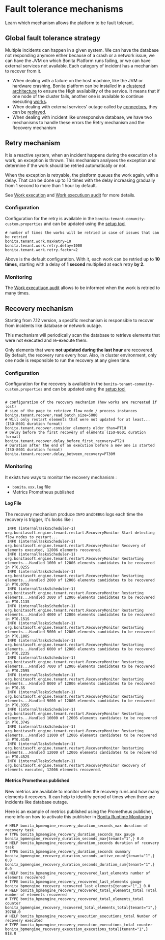 # Fault tolerance mechanisms

Learn which mechanism allows the platform to be fault tolerant. 

## Global fault tolerance strategy

Multiple incidents can happen in a given system. We can have the database not responding anymore either because of a crash or 
a network issue, we can have the JVM on which Bonita Platform runs failing, or we can have external services not available. Each category of incident has a mechanism to recover from it.

* When dealing with a failure on the host machine, like the JVM or hardware crashing, Bonita platform can be installed in a
[clustered architecture](overview-of-bonita-bpm-in-a-cluster.md) to ensure the High availability of the service. 
It means that if one node of the cluster fails, another one is available to continue executing [works](work-execution.md).
* When dealing with external services' outage called by [connectors](connectors-overview.md), they can be [replayed](tasks.md). 
* When dealing with incident like unresponsive database, we have two mechanisms to handle these errors the Retry mechanism and 
the Recovery mechanism 

## Retry mechanism

It is a reactive system, when an incident happens during the execution of a work, an exception is thrown. This mechanism
analyses the exception and determine if the work should be retried automatically or not.

When the exception is retryable, the platform queues the work again, with a delay. That can be done up to 10 times
with the delay increasing gradually from 1 second to more than 1 hour by default.
 
See [Work execution](work-execution.md) and [Work executiuon audit](work-execution-audit.md) for more details.
 

### Configuration

Configuration for the retry is available in the `bonita-tenant-comunity-custom.properties` and can be updated using the
[setup tool](BonitaBPM_platform_setup.md)

```properties
# number of times the works will be retried in case of issues that can be retried
bonita.tenant.work.maxRetry=10
bonita.tenant.work.retry.delay=1000
bonita.tenant.work.retry.factor=2
```

Above is the default configuration. With it, each work can be retried up to **10 times**, starting with a delay of **1 second** 
multiplied at each retry **by 2**.

### Monitoring

The [Work executiuon audit](work-execution-audit.md) allows to be informed when the work is retried to many times.

## Recovery mechanism

Starting from 7.12 version, a specific mechanism is responsible to recover from incidents like database or network outage.

This mechanism will periodically scan the database to retrieve elements that were not executed and re-execute them.

Only elements that were **not updated during the last hour** are recovered. By default, the recovery runs every hour.
Also, in cluster environment, only one node is responsible to run the recovery at any given time.

### Configuration


Configuration for the recovery is available in the `bonita-tenant-comunity-custom.properties` and can be updated using the
[setup tool](BonitaBPM_platform_setup.md)

```properties

# configuration of the recovery mechanism (how works are recreated if lost)
# size of the page to retrieve flow node / process instances
bonita.tenant.recover.read_batch_size=5000
# Will only restart elements that were not updated for at least... (ISO-8601 duration format)
bonita.tenant.recover.consider_elements_older_than=PT1H
# Delay before the first recovery of elements (ISO-8601 duration format)
bonita.tenant.recover.delay_before_first_recovery=PT2H
# Duration after the end of an execution before a new one is started  (ISO-8601 duration format)
bonita.tenant.recover.delay_between_recovery=PT30M
```

### Monitoring

It exists two ways to monitor the recovery mechanism : 
  * `bonita.xxx.log` file
  * Metrics Prometheus published   

#### Log File 

The recovery mechanism produce `INFO` and`DEBUG` logs each time the recovery is trigger, it's looks like :

 
```
 INFO (internalTasksScheduler-1) org.bonitasoft.engine.tenant.restart.RecoveryMonitor Start detecting flow nodes to restart...
 INFO (internalTasksScheduler-1) org.bonitasoft.engine.tenant.restart.RecoveryMonitor Recovery of elements executed, 12006 elements recovered.
 INFO (internalTasksScheduler-1) org.bonitasoft.engine.tenant.restart.RecoveryMonitor Restarting elements...Handled 1000 of 12006 elements candidates to be recovered in PT0.025S
 INFO (internalTasksScheduler-1) org.bonitasoft.engine.tenant.restart.RecoveryMonitor Restarting elements...Handled 2000 of 12006 elements candidates to be recovered in PT0.075S
 INFO (internalTasksScheduler-1) org.bonitasoft.engine.tenant.restart.RecoveryMonitor Restarting elements...Handled 3000 of 12006 elements candidates to be recovered in PT0.113S
 INFO (internalTasksScheduler-1) org.bonitasoft.engine.tenant.restart.RecoveryMonitor Restarting elements...Handled 4000 of 12006 elements candidates to be recovered in PT0.151S
 INFO (internalTasksScheduler-1) org.bonitasoft.engine.tenant.restart.RecoveryMonitor Restarting elements...Handled 5000 of 12006 elements candidates to be recovered in PT0.188S
 INFO (internalTasksScheduler-1) org.bonitasoft.engine.tenant.restart.RecoveryMonitor Restarting elements...Handled 6000 of 12006 elements candidates to be recovered in PT0.223S
 INFO (internalTasksScheduler-1) org.bonitasoft.engine.tenant.restart.RecoveryMonitor Restarting elements...Handled 7000 of 12006 elements candidates to be recovered in PT0.259S
 INFO (internalTasksScheduler-1) org.bonitasoft.engine.tenant.restart.RecoveryMonitor Restarting elements...Handled 8000 of 12006 elements candidates to be recovered in PT0.3S
 INFO (internalTasksScheduler-1) org.bonitasoft.engine.tenant.restart.RecoveryMonitor Restarting elements...Handled 9000 of 12006 elements candidates to be recovered in PT0.335S
 INFO (internalTasksScheduler-1) org.bonitasoft.engine.tenant.restart.RecoveryMonitor Restarting elements...Handled 10000 of 12006 elements candidates to be recovered in PT0.374S
 INFO (internalTasksScheduler-1) org.bonitasoft.engine.tenant.restart.RecoveryMonitor Restarting elements...Handled 11000 of 12006 elements candidates to be recovered in PT0.414S
 INFO (internalTasksScheduler-1) org.bonitasoft.engine.tenant.restart.RecoveryMonitor Restarting elements...Handled 12000 of 12006 elements candidates to be recovered in PT0.452S
 INFO (internalTasksScheduler-1) org.bonitasoft.engine.tenant.restart.RecoveryMonitor Recovery of elements executed, 12006 elements recovered.
```

#### Metrics Prometheus published  

New metrics are available to monitor when the recovery runs and how many elements it recovers. It can help to identify 
period of times when there are incidents like database outage.


Here is an example of metrics published using the Prometheus publisher, more info on how to activate this publisher
 in [Bonita Runtime Monitoring](runtime-monitoring.md)
 
```
# HELP bonita_bpmengine_recovery_duration_seconds_max duration of recovery task
# TYPE bonita_bpmengine_recovery_duration_seconds_max gauge
bonita_bpmengine_recovery_duration_seconds_max{tenant="1",} 0.0
# HELP bonita_bpmengine_recovery_duration_seconds duration of recovery task
# TYPE bonita_bpmengine_recovery_duration_seconds summary
bonita_bpmengine_recovery_duration_seconds_active_count{tenant="1",} 0.0
bonita_bpmengine_recovery_duration_seconds_duration_sum{tenant="1",} 0.0
# HELP bonita_bpmengine_recovery_recovered_last_elements number of elements recovered
# TYPE bonita_bpmengine_recovery_recovered_last_elements gauge
bonita_bpmengine_recovery_recovered_last_elements{tenant="1",} 0.0
# HELP bonita_bpmengine_recovery_recovered_total_elements_total Total number of elements recovered
# TYPE bonita_bpmengine_recovery_recovered_total_elements_total counter
bonita_bpmengine_recovery_recovered_total_elements_total{tenant="1",} 39768.0
# HELP bonita_bpmengine_recovery_execution_executions_total Number of recovery executed
# TYPE bonita_bpmengine_recovery_execution_executions_total counter
bonita_bpmengine_recovery_execution_executions_total{tenant="1",} 818.0
```
